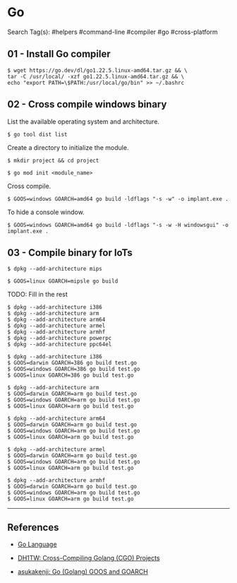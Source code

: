 # Go

Search Tag(s): #helpers #command-line #compiler #go #cross-platform

## 01 - Install Go compiler

```
$ wget https://go.dev/dl/go1.22.5.linux-amd64.tar.gz && \
tar -C /usr/local/ -xzf go1.22.5.linux-amd64.tar.gz && \
echo "export PATH=\$PATH:/usr/local/go/bin" >> ~/.bashrc
```

## 02 - Cross compile windows binary

List the available operating system and architecture.

```
$ go tool dist list
```

Create a directory to initialize the module.

```
$ mkdir project && cd project

$ go mod init <module_name>
```

Cross compile.

```
$ GOOS=windows GOARCH=amd64 go build -ldflags "-s -w" -o implant.exe .
```

To hide a console window.

```
$ GOOS=windows GOARCH=amd64 go build -ldflags "-s -w -H windowsgui" -o implant.exe .
```

## 03 - Compile binary for IoTs

```
$ dpkg --add-architecture mips

$ GOOS=linux GOARCH=mipsle go build
```

TODO: Fill in the rest

```
$ dpkg --add-architecture i386
$ dpkg --add-architecture arm
$ dpkg --add-architecture arm64
$ dpkg --add-architecture armel
$ dpkg --add-architecture armhf
$ dpkg --add-architecture powerpc
$ dpkg --add-architecture ppc64el
```

```
$ dpkg --add-architecture i386
$ GOOS=darwin GOARCH=386 go build test.go
$ GOOS=windows GOARCH=386 go build test.go
$ GOOS=linux GOARCH=386 go build test.go

$ dpkg --add-architecture arm
$ GOOS=darwin GOARCH=arm go build test.go
$ GOOS=windows GOARCH=arm go build test.go
$ GOOS=linux GOARCH=arm go build test.go

$ dpkg --add-architecture arm64
$ GOOS=darwin GOARCH=arm go build test.go
$ GOOS=windows GOARCH=arm go build test.go
$ GOOS=linux GOARCH=arm go build test.go

$ dpkg --add-architecture armel
$ GOOS=darwin GOARCH=arm go build test.go
$ GOOS=windows GOARCH=arm go build test.go
$ GOOS=linux GOARCH=arm go build test.go

$ dpkg --add-architecture armhf
$ GOOS=darwin GOARCH=arm go build test.go
$ GOOS=windows GOARCH=arm go build test.go
$ GOOS=linux GOARCH=arm go build test.go
```

---
## References

- [Go Language](https://go.dev/dl/)

- [DH1TW: Cross-Compiling Golang (CGO) Projects](https://dh1tw.de/2019/12/cross-compiling-golang-cgo-projects/)

- [asukakenji: Go (Golang) GOOS and GOARCH](https://gist.github.com/asukakenji/f15ba7e588ac42795f421b48b8aede63)